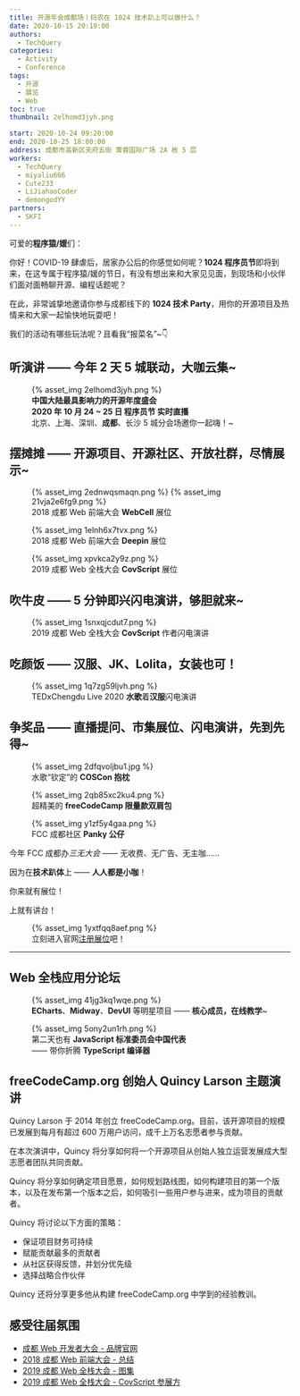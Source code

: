 ```yaml
---
title: 开源年会成都场丨码农在 1024 技术趴上可以做什么？
date: 2020-10-15 20:19:00
authors:
  - TechQuery
categories:
  - Activity
  - Conference
tags:
  - 开源
  - 展览
  - Web
toc: true
thumbnail: 2elhomd3jyh.png

start: 2020-10-24 09:20:00
end: 2020-10-25 18:00:00
address: 成都市高新区天府五街 菁蓉国际广场 2A 栋 5 层
workers:
  - TechQuery
  - miyaliu666
  - Cute233
  - LiJiahaoCoder
  - demongodYY
partners:
  - SKFI
---
```


可爱的**程序猿/媛**们：

你好！COVID-19 肆虐后，居家办公后的你感觉如何呢？**1024 程序员节**即将到来，在这专属于程序猿/媛的节日，有没有想出来和大家见见面，到现场和小伙伴们面对面畅聊开源、编程话题呢？

在此，非常诚挚地邀请你参与成都线下的 **1024 技术 Party**，用你的开源项目及热情来和大家一起愉快地玩耍吧！

我们的活动有哪些玩法呢？且看我“报菜名”~👇

## 听演讲 —— 今年 2 天 5 城联动，大咖云集~

<figure>
{% asset_img 2elhomd3jyh.png  %}
    <figcaption><strong>中国大陆最具影响力的开源年度盛会</strong></figcaption>
    <figcaption><strong>2020 年 10 月 24 ~ 25 日 程序员节 实时直播</strong></figcaption>
    <figcaption>北京、上海、深圳、<strong>成都</strong>、长沙 5 城分会场邀你一起嗨！~</figcaption>
</figure>

<!-- more -->

## 摆摊摊 —— 开源项目、开源社区、开放社群，尽情展示~

<figure>
{% asset_img 2ednwqsmaqn.png  %}
{% asset_img 21vja2e6fg9.png  %}
    <figcaption>2018 成都 Web 前端大会 <strong>WebCell</strong> 展位</figcaption>
</figure>

<figure>
{% asset_img 1elnh6x7tvx.png  %}
    <figcaption>2018 成都 Web 前端大会 <strong>Deepin</strong> 展位</figcaption>
</figure>

<figure>
{% asset_img xpvkca2y9z.png  %}
    <figcaption>2019 成都 Web 全栈大会 <strong>CovScript</strong> 展位</figcaption>
</figure>

## 吹牛皮 —— 5 分钟即兴闪电演讲，够胆就来~

<figure>
{% asset_img 1snxqjcdut7.png  %}
    <figcaption>2019 成都 Web 全栈大会 <strong>CovScript</strong> 作者闪电演讲</figcaption>
</figure>

## 吃颜饭 —— 汉服、JK、Lolita，女装也可！

<figure>
{% asset_img 1q7zg59ljvh.png  %}
    <figcaption>TEDxChengdu Live 2020 <strong>水歌</strong>着<strong>汉服</strong>闪电演讲</figcaption>
</figure>

## 争奖品 —— 直播提问、市集展位、闪电演讲，先到先得~

<figure>
{% asset_img 2dfqvoljbu1.jpg  %}
    <figcaption>水歌“钦定”的 <strong>COSCon 抱枕</strong></figcaption>
</figure>

<figure>
{% asset_img 2qb85xc2ku4.png  %}
    <figcaption>超精美的 <strong>freeCodeCamp 限量款双肩包</strong></figcaption>
</figure>

<figure>
{% asset_img y1zf5y4gaa.png  %}
    <figcaption>FCC 成都社区 <strong>Panky 公仔</strong></figcaption>
</figure>

今年 FCC 成都办*三无大会* —— 无收费、无广告、无主咖……

因为在**技术趴体**上 —— **人人都是小咖**！

你来就有展位！

上就有讲台！

<figure>
{% asset_img 1yxtfqq8aef.png  %}
    <figcaption>
        立刻进入官网<a target="_blank" href="http://coscon.kaiyuanshe.cn/">注册展位</a>吧！
    </figcaption>
</figure>

---

## Web 全栈应用分论坛

<figure>
{% asset_img 41jg3kq1wqe.png  %}
    <figcaption>
        <strong>ECharts</strong>、<strong>Midway</strong>、<strong>DevUI</strong> 等明星项目
        —— <strong>核心成员，在线教学</strong>~
    </figcaption>
</figure>

<figure>
{% asset_img 5ony2un1rh.png  %}
    <figcaption>第二天也有 <strong>JavaScript 标准委员会中国代表</strong></figcaption>
    <figcaption>—— 带你折腾 <strong>TypeScript 编译器</strong></figcaption>
</figure>

## freeCodeCamp.org 创始人 Quincy Larson 主题演讲

Quincy Larson 于 2014 年创立 freeCodeCamp.org。目前，该开源项目的规模已发展到每月有超过 600 万用户访问，成千上万名志愿者参与贡献。

在本次演讲中，Quincy 将分享如何将一个开源项目从创始人独立运营发展成大型志愿者团队共同贡献。

Quincy 将分享如何确定项目愿景，如何规划路线图，如何构建项目的第一个版本，以及在发布第一个版本之后，如何吸引一些用户参与进来，成为项目的贡献者。

Quincy 将讨论以下方面的策略：

- 保证项目财务可持续
- 赋能贡献最多的贡献者
- 从社区获得反馈，并划分优先级
- 选择战略合作伙伴

Quincy 还将分享更多他从构建 freeCodeCamp.org 中学到的经验教训。

## 感受往届氛围

- [成都 Web 开发者大会 - 品牌官网](https://web-conf.dev/)
- [2018 成都 Web 前端大会 - 总结](https://mp.weixin.qq.com/s/iQxdcRHG_9vXXE0OeMJE5g)
- [2019 成都 Web 全栈大会 - 图集](https://as.alltuu.com/album/1012564673/)
- [2019 成都 Web 全栈大会 - CovScript 参展方](https://covariant.cn/2019/11/19/covscript3-3-release/)
